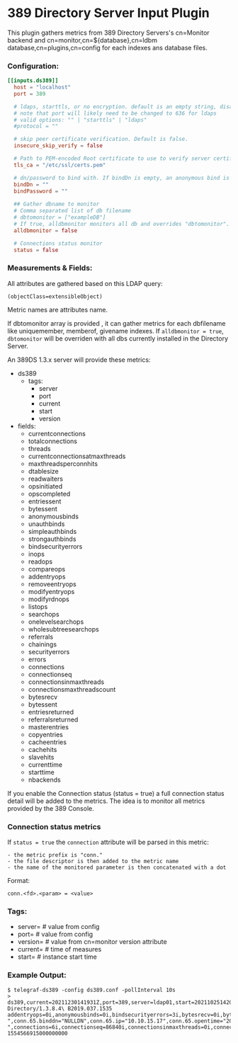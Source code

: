# 389 Directory Server Input Plugin

This plugin gathers metrics from 389 Directory Servers's cn=Monitor backend and cn=monitor,cn=${database},cn=ldbm database,cn=plugins,cn=config for each indexes ans database files.

### Configuration:

```toml
[[inputs.ds389]]
  host = "localhost"
  port = 389

  # ldaps, starttls, or no encryption. default is an empty string, disabling all encryption.
  # note that port will likely need to be changed to 636 for ldaps
  # valid options: "" | "starttls" | "ldaps"
  #protocol = ""

  # skip peer certificate verification. Default is false.
  insecure_skip_verify = false

  # Path to PEM-encoded Root certificate to use to verify server certificate
  tls_ca = "/etc/ssl/certs.pem"

  # dn/password to bind with. If bindDn is empty, an anonymous bind is performed.
  bindDn = ""
  bindPassword = ""
  
  ## Gather dbname to monitor
  # Comma separated list of db filename
  # dbtomonitor = ["exampleDB"]
  # If true, alldbmonitor monitors all db and overrides "dbtomonitor".
  alldbmonitor = false

  # Connections status monitor
  status = false
```

### Measurements & Fields:

All attributes are gathered based on this LDAP query:

`(objectClass=extensibleObject)`

Metric names are attributes name. 

If dbtomonitor array is provided , it can gather metrics for each dbfilename like uniquemember, memberof, givename indexes.
If `alldbmonitor = true`, `dbtomonitor` will be overriden with all dbs currently installed in the Directory Server.

An 389DS 1.3.x server will provide these metrics:

- ds389
  - tags:
    - server
    - port
    - current
    - start
    - version
- fields:
  - currentconnections
  - totalconnections
  - threads
  - currentconnectionsatmaxthreads
  - maxthreadsperconnhits
  - dtablesize
  - readwaiters
  - opsinitiated
  - opscompleted
  - entriessent
  - bytessent
  - anonymousbinds
  - unauthbinds
  - simpleauthbinds
  - strongauthbinds
  - bindsecurityerrors
  - inops
  - readops
  - compareops
  - addentryops
  - removeentryops
  - modifyentryops
  - modifyrdnops
  - listops
  - searchops
  - onelevelsearchops
  - wholesubtreesearchops
  - referrals
  - chainings
  - securityerrors
  - errors
  - connections
  - connectionseq
  - connectionsinmaxthreads
  - connectionsmaxthreadscount
  - bytesrecv
  - bytessent
  - entriesreturned
  - referralsreturned
  - masterentries
  - copyentries
  - cacheentries
  - cachehits
  - slavehits
  - currenttime
  - starttime
  - nbackends

If you enable the Connection status (status = true) a full connection status detail will be added to the metrics.
The idea is to monitor all metrics provided by the 389 Console.

### Connection status metrics

If `status = true` the `connection` attribute will be parsed in this metric:

    - the metric prefix is "conn."
    - the file descriptor is then added to the metric name
    - the name of the monitored parameter is then concatenated with a dot

Format:

`conn.<fd>.<param> = <value>`

### Tags:

- server= # value from config
- port= # value from config
- version= # value from cn=monitor version attribute
- current= # time of measures
- start= # instance start time

### Example Output:

```
$ telegraf-ds389 -config ds389.conf -pollInterval 10s
> ds389,current=20211230141931Z,port=389,server=ldap01,start=20211025142043Z,version=389-Directory/1.3.8.4\ B2019.037.1535 addentryops=0i,anonymousbinds=0i,bindsecurityerrors=3i,bytesrecv=0i,bytessent=190256225i,cacheentries=0i,cachehits=0i,chainings=0i,compareops=0i,conn.64.binddn="NULLDN",conn.64.ip="10.10.15.17",conn.64.opentime="20190704223412Z",conn.64.opscompleted=1i,conn.64.opsinitiated=1i,conn.64.rw="-",conn.65.binddn="NULLDN",conn.65.ip="10.10.15.17",conn.65.opentime="20190704223412Z",conn.65.opscompleted=1i,conn.65.opsinitiated=1i,conn.65.rw="-",connections=6i,connectionseq=86840i,connectionsinmaxthreads=0i,connectionsmaxthreadscount=0i,copyentries=0i,currentconnections=6i,currentconnectionsatmaxthreads=0i,dtablesize=1024i,entriesreturned=259120i,entriessent=259120i,errors=255i,inops=306715i,listops=0i,masterentries=0i,maxthreadsperconnhits=0i,modifyentryops=11i,modifyrdnops=0i,onelevelsearchops=118i,opscompleted=306714i,opsinitiated=306715i,readops=0i,readwaiters=0i,referrals=0i,referralsreturned=0i,removeentryops=0i,searchops=117848i,securityerrors=0i,simpleauthbinds=86815i,slavehits=0i,strongauthbinds=0i,totalconnections=86840i,unauthbinds=3i,wholesubtreesearchops=113152i 1554566915000000000
```
